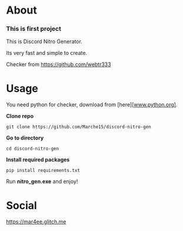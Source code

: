 # About

### This is first project

This is Discord Nitro Generator. 

Its very fast and simple to create.

Checker from https://github.com/webtr333

# Usage

You need python for checker, download from [here][www.python.org].

**Clone repo**
```
git clone https://github.com/Marche15/discord-nitro-gen
```
**Go to directory**
```
cd discord-nitro-gen
```
**Install required packages**
```
pip install requirements.txt
```

Run **nitro_gen.exe** and enjoy!

# Social

https://mar4ee.glitch.me
